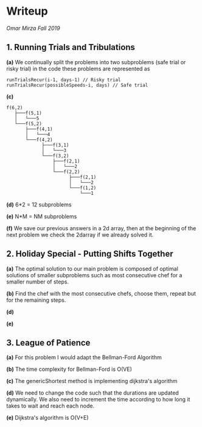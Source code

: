 
# Writeup
*Omar Mirza Fall 2019*
## 1. Running Trials and Tribulations

<b>(a)</b> We continually split the problems into two subproblems (safe trial or risky trial) in the code these problems are represented as 

    runTrialsRecur(i-1, days-1) // Risky trial
    runTrialsRecur(possibleSpeeds-i, days) // Safe trial

<b>(c)</b> 

    f(6,2)
       ├───f(5,1)
       │   └───5
       └───f(5,2)
           ├───f(4,1)
           │   └───4
           └───f(4,2)
                 ├───f(3,1)
                 │   └───3
                 └───f(3,2)
                     ├───f(2,1)
                     │   └───2
                     └───f(2,2)
                           ├───f(2,1)
                           │   └───2
                           └───f(1,2)
                               └───1




<b>(d)</b> 6*2 = 12 subproblems

<b>(e)</b> N*M = NM subproblems

<b>(f)</b> We save our previous answers in a 2d array, then at the beginning of the next problem we check the 2darray if we already solved it.

## 2. Holiday Special - Putting Shifts Together

<b>(a)</b> The optimal solution to our main problem is composed of optimal solutions of smaller subproblems such as most consecutive chef for a smaller number of steps.

<b>(b)</b> Find the chef with the most consecutive chefs, choose them, repeat but for the remaining steps.

<b>(d)</b> 

<b>(e)</b> 

## 3. League of Patience

<b>(a)</b> For this problem I would adapt the Bellman-Ford Algorithm 

<b>(b)</b> The time complexity for Bellman-Ford is O(VE) 

<b>(c)</b> The genericShortest method is implementing dijkstra's algorithm 

<b>(d)</b> We need to change the code such that the durations are updated dynamically. We also need to increment the time according to how long it takes to wait and reach each node.

<b>(e)</b> Dijkstra's algorithm is O(V+E) 
